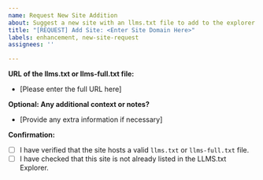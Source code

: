 ```yaml
---
name: Request New Site Addition
about: Suggest a new site with an llms.txt file to add to the explorer.
title: "[REQUEST] Add Site: <Enter Site Domain Here>"
labels: enhancement, new-site-request
assignees: ''

---
```


**URL of the llms.txt or llms-full.txt file:**

*   [Please enter the full URL here]

**Optional: Any additional context or notes?**

*   [Provide any extra information if necessary]

**Confirmation:**
- [ ] I have verified that the site hosts a valid `llms.txt` or `llms-full.txt` file.
- [ ] I have checked that this site is not already listed in the LLMS.txt Explorer.